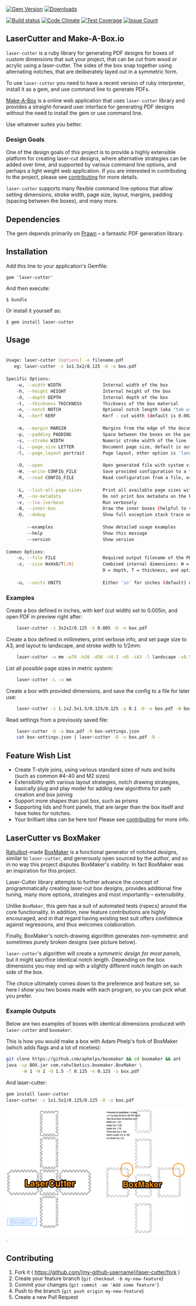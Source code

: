 [![Gem Version](https://badge.fury.io/rb/laser-cutter.svg)](https://badge.fury.io/rb/laser-cutter)
[![Downloads](http://ruby-gem-downloads-badge.herokuapp.com/laser-cutter?type=total)](https://rubygems.org/gems/laser-cutter)

[![Build status](https://secure.travis-ci.org/kigster/laser-cutter.png)](http://travis-ci.org/kigster/laser-cutter)
[![Code Climate](https://codeclimate.com/github/kigster/laser-cutter.png)](https://codeclimate.com/github/kigster/laser-cutter)
[![Test Coverage](https://codeclimate.com/github/kigster/laser-cutter/badges/coverage.svg)](https://codeclimate.com/github/kigster/laser-cutter)
[![Issue Count](https://codeclimate.com/github/kigster/laser-cutter/badges/issue_count.svg)](https://codeclimate.com/github/kigster/laser-cutter    )

## LaserCutter and Make-A-Box.io

```laser-cutter``` is a ruby library for generating PDF designs for boxes of
custom dimensions that suit your project, that can be cut from wood or acrylic 
using a laser-cutter. The sides of the box snap together using alternating notches, 
that are deliberately layed out in a symmetric form.

To use ```laser-cutter``` you need to have a recent version of ruby interpreter, 
install it as a gem, and use command line to generate PDFs.

[Make-A-Box](http://makeabox.io) is a online web application that uses ```laser-cutter``` library
and provides a straight-forward user interface for generating PDF designs without the need to install
the gem or use command line.  

Use whatever suites you better.

### Design Goals

One of the design goals of this project is to provide a highly extensible platform for creating 
laser-cut designs, where alternative strategies can be added over time, and supported by various 
command line options, and perhaps a light weight web application.  If you are interested in 
contributing to the project, please see [contributing](CONTRIBUTING.md) for more details. 

```laser-cutter``` supports many flexible command line options that allow setting dimensions, 
stroke width, page size, layout, margins, padding (spacing between the boxes), and many more.
  
## Dependencies

The gem depends primarily on [Prawn](http://prawnpdf.org) – a fantastic PDF generation library. 

## Installation

Add this line to your application's Gemfile:

    gem 'laser-cutter'

And then execute:

    $ bundle

Or install it yourself as:

    $ gem install laser-cutter

## Usage

```bash

Usage: laser-cutter [options] -o filename.pdf
   eg: laser-cutter -z 1x1.5x2/0.125 -O -o box.pdf

Specific Options:
    -w, --width WIDTH                Internal width of the box
    -h, --height HEIGHT              Internal height of the box
    -d, --depth DEPTH                Internal depth of the box
    -t, --thickness THICKNESS        Thickness of the box material
    -n, --notch NOTCH                Optional notch length (aka "tab width"), guide only
    -k, --kerf KERF                  Kerf - cut width (default is 0.0024in)

    -m, --margin MARGIN              Margins from the edge of the document
    -p, --padding PADDING            Space between the boxes on the page
    -s, --stroke WIDTH               Numeric stroke width of the line
    -i, --page_size LETTER           Document page size, default is autofit the box.
    -l, --page_layout portrait       Page layout, other option is 'landscape'

    -O, --open                       Open generated file with system viewer before exiting
    -W, --write CONFIG_FILE          Save provided configuration to a file, use '-' for STDOUT
    -R, --read CONFIG_FILE           Read configuration from a file, or use '-' for STDIN

    -L, --list-all-page-sizes        Print all available page sizes with dimensions and exit
    -M, --no-metadata                Do not print box metadata on the PDF
    -v, --[no-]verbose               Run verbosely
    -B, --inner-box                  Draw the inner boxes (helpful to verify kerfing)
    -D, --debug                      Show full exception stack trace on error

        --examples                   Show detailed usage examples
        --help                       Show this message
        --version                    Show version

Common Options:
    -o, --file FILE                  Required output filename of the PDF
    -z, --size WxHxD/T[/N]           Combined internal dimensions: W = width, H = height,
                                     D = depth, T = thickness, and optional N = notch length

    -u, --units UNITS                Either 'in' for inches (default) or 'mm'
```

### Examples

Create a box defined in inches, with kerf (cut width) set to 0.005in, and open PDF in preview right after:

```bash
    laser-cutter -z 3x2x2/0.125 -k 0.005 -O -o box.pdf
```       

Create a box defined in millimeters, print verbose info, and set
page size to A3, and layout to landscape, and stroke width to 1/2mm:

```bash
    laser-cutter -u mm -w70 -h20 -d50 -t4.3 -n5 -iA3 -l landscape -s0.5 -v -O -o box.pdf
```   

List all possible page sizes in metric system:

```bash
    laser-cutter -L -u mm
```                 

Create a box with provided dimensions, and save the config to a file for later use:

```bash
    laser-cutter -z 1.1x2.5x1.5/0.125/0.125 -p 0.1 -O -o box.pdf -W box-settings.json
```    

Read settings from a previously saved file:

```bash
    laser-cutter -O -o box.pdf -R box-settings.json
    cat box-settings.json | laser-cutter -O -o box.pdf -R -
```

## Feature Wish List

* Create T-style joins, using various standard sizes of nuts and bolts (such as common #4-40 and M2 sizes)
* Extensibility with various layout strategies, notch drawing strategies, basically plug and play
  model for adding new algorithms for path creation and box joining
* Support more shapes than just box, such as prisms
* Supporting lids and front panels, that are larger than the box itself and have holes for notches. 
* Your brilliant idea can be here too!  Please see [contributing](CONTRIBUTING.md) for more info.

## LaserCutter vs BoxMaker

[Rahulbot](https://github.com/rahulbot/)-made [BoxMaker](https://github.com/rahulbot/boxmaker/) is a 
functional generator of notched designs, similar to ```laser-cutter```, and generously open sourced 
by the author, and so in no way this project disputes BoxMaker's viability. In fact BoxMaker was an 
inspiration for this project. 

Laser-Cutter library attempts to further advance the concept of programmatically creating 
laser-cut box designs, provides additional fine tuning, many more options, strategies and most 
importantly – extensibility.  

Unlike ```BoxMaker```, this gem has a suit of automated tests (rspecs) around the core functionality.
In addition, new feature contributions are highly encouraged, and in that 
regard having existing test suit offers confidence against regressions, and thus welcomes colaboration.

Finally, BoxMaker's notch-drawing algorithm generates non-symmetric and sometimes purely broken designs
(see picture below). 
 
```laser-cutter```'s algorithm will create a _symmetric design for most panels_, but it might sacrifice
identical notch length. Depending on the box dimensions you may end up with a slightly different notch 
length on each side of the box.

The choice ultimately comes down to the preference and feature set, so here I show you two boxes made with
each program, so you can pick what you prefer. 

### Example Outputs

Below are two examples of boxes with identical dimensions produced with ```laser-cutter``` and ```boxmaker```:

This is how you would make a box with Adam Phelp's fork of BoxMaker (which adds flags and a lot of 
niceties): 

```bash
git clone https://github.com/aphelps/boxmaker && cd boxmaker && ant
java -cp BOX.jar com.rahulbotics.boxmaker.BoxMaker \
      -W 1 -H 2 -D 1.5 -T 0.125 -n 0.125 -o box.pdf
```

And laser-cutter:

```bash
gem install laser-cutter
laser-cutter -z 1x1.5x2/0.125/0.125 -O -o box.pdf
```

![LaserCutter Comparison](doc/comparison.jpg).

## Contributing

1. Fork it ( https://github.com/[my-github-username]/laser-cutter/fork )
2. Create your feature branch (`git checkout -b my-new-feature`)
3. Commit your changes (`git commit -am 'Add some feature'`)
4. Push to the branch (`git push origin my-new-feature`)
5. Create a new Pull Request
